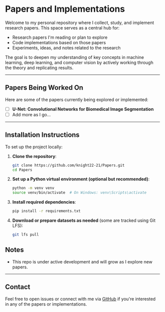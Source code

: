 #  Papers and Implementations

Welcome to my personal repository where I collect, study, and implement research papers. This space serves as a central hub for:

-  Research papers I'm reading or plan to explore
-  Code implementations based on those papers
-  Experiments, ideas, and notes related to the research

The goal is to deepen my understanding of key concepts in machine learning, deep learning, and computer vision by actively working through the theory and replicating results.

---

## Papers Being Worked On

Here are some of the papers currently being explored or implemented:

- [ ] **U-Net: Convolutional Networks for Biomedical Image Segmentation**   
- [ ] Add more as I go...

---


## Installation Instructions

To set up the project locally:

1. **Clone the repository**:
   ```bash
   git clone https://github.com/knight22-21/Papers.git
   cd Papers
    ```

2. **Set up a Python virtual environment (optional but recommended)**:

   ```bash
   python -m venv venv
   source venv/bin/activate  # On Windows: venv\Scripts\activate
   ```

3. **Install required dependencies**:

   ```bash
   pip install -r requirements.txt
   ```

4. **Download or prepare datasets as needed** (some are tracked using Git LFS):

   ```bash
   git lfs pull
   ```


## Notes

- This repo is under active development and will grow as I explore new papers.

---

## Contact

Feel free to open issues or connect with me via [GitHub](https://github.com/knight22-21) if you're interested in any of the papers or implementations.

